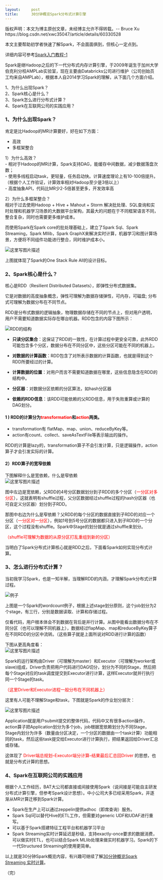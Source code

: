 ```yaml
---
layout:     post
title:      30分钟概览Spark分布式计算引擎
---
```

<div id="article_content" class="article_content clearfix csdn-tracking-statistics" data-pid="blog" data-mod="popu_307" data-dsm="post">
								<div class="article-copyright">
					版权声明：本文为博主原创文章，未经博主允许不得转载。-- Bruce Xu					https://blog.csdn.net/xwc35047/article/details/60330528				</div>
								            <div id="content_views" class="markdown_views prism-atom-one-dark">
							<!-- flowchart 箭头图标 勿删 -->
							<svg xmlns="http://www.w3.org/2000/svg" style="display: none;"><path stroke-linecap="round" d="M5,0 0,2.5 5,5z" id="raphael-marker-block" style="-webkit-tap-highlight-color: rgba(0, 0, 0, 0);"></path></svg>
							<p>本文主要帮助初学者快速了解Spark，不会面面俱到，但核心一定点到。</p>

<p>详细内容可参考<a href="http://blog.csdn.net/xwc35047/article/details/51072145" rel="nofollow">Spark入门教程-1</a></p>

<p>Spark是继Hadoop之后的下一代分布式内存计算引擎，于2009年诞生于加州大学伯克利分校AMPLab实验室，现在主要由Databricks公司进行维护（公司创始员工均来自AMPLab），根据本人自2014学习Spark的理解，从下面几个方面介绍。</p>

<p>1、为什么出现Spark？ <br>
2、Spark核心是什么？ <br>
3、Spark怎么进行分布式计算？ <br>
4、Spark在互联网公司的实践应用？</p>

<h3 id="1为什么出现spark">1、为什么出现Spark？</h3>

<p>肯定是比Hadoop的MR计算要好，好在如下方面：</p>

<ul>
<li>高效</li>
<li>多框架整合</li>
</ul>

<p>1）为什么高效？ <br>
 - 相对于Hadoop的MR计算，Spark支持DAG，能缓存中间数据，减少数据落盘次数； <br>
 - 使用多线程启动task，更轻量，任务启动快。计算速度理论上有10-100倍提升。（根据个人工作验证，计算效率相对Hadoop至少是3倍以上） <br>
 - 高度抽象API，代码比MR少2-5倍甚至更多，开发效率高</p>

<p>2）为什么多框架整合？ <br>
相对于过去使用Hadoop + Hive + Mahout + Storm 解决批处理、SQL查询和实时处理和机器学习场景的大数据平台架构，其最大的问题在于不同框架语言不同，整合复杂，同时也需要更多维护成本。</p>

<p>而使用Spark在Spark core的批处理基础上，建立了Spark Sql、Spark Streaming，Spark Mllib，Spark GraphX来解决实时计算，机器学习和图计算场景，方便将不同组件功能进行整合，同时维护成本小。</p>

<p><img src="https://img-blog.csdn.net/20170304165323782?watermark/2/text/aHR0cDovL2Jsb2cuY3Nkbi5uZXQveHdjMzUwNDc=/font/5a6L5L2T/fontsize/400/fill/I0JBQkFCMA==/dissolve/70/gravity/SouthEast" alt="这里写图片描述" title=""></p>

<p>上图就体现了Spark的One Stack Rule All的设计目标。</p>

<h3 id="2spark核心是什么">2、Spark核心是什么？</h3>

<p>核心是RDD（Resilient Distributed Datasets），即弹性分布式数据集。</p>

<p>它是对数据的高度抽象概念，弹性可理解为数据存储弹性，可内存，可磁盘; 分布式可理解为数据分布在不同节点。</p>

<p>RDD是分布式数据的逻辑抽象，物理数据存储在不同的节点上，但对用户透明，用户不需要知道数据实际存在哪台机器。RDD包含的内容下图所示：</p>

<p><img src="https://img-blog.csdn.net/20170304193520942?watermark/2/text/aHR0cDovL2Jsb2cuY3Nkbi5uZXQveHdjMzUwNDc=/font/5a6L5L2T/fontsize/400/fill/I0JBQkFCMA==/dissolve/70/gravity/SouthEast" alt="RDD的结构" title=""></p>

<ul>
<li><p><strong>只读分区集合</strong>：这保证了RDD的一致性，在计算过程中更安全可靠，此外RDD可能包含多个分区，数据分布在不同分区中，这些分区可能在不同的机器上。</p></li>
<li><p><strong>对数据的计算函数</strong>：RDD包含了对所表示数据的计算函数，也就是得到这个RDD所要经过的计算。</p></li>
<li><p><strong>计算数据的位置</strong>：对用户而言不需要知道数据在哪里，这些信息隐含在RDD的结构中。</p></li>
<li><p><strong>分区器</strong>：对数据分区依赖的分区算法，如hash分区器</p></li>
<li><p><strong>依赖的RDD信息</strong>：该RDD可能依赖的父RDD信息，用于失败重算或计算的DAG划分。</p></li>
</ul>

<h4 id="1-rdd的计算分为transformation和action两类">1 ) RDD的计算分为<font color="red">transformation</font>和<font color="red">action</font>两类。</h4>

<ul>
<li>transformation有 flatMap、map、union、reduceByKey等。</li>
<li>action有count、collect、saveAsTextFile等表示输出的操作。</li>
</ul>

<p>RDD的计算是lazy的，transformation算子不会引发计算，只是逻辑操作，action算子才会引发实际的计算。</p>



<h4 id="2rdd算子的宽窄依赖">2）RDD算子的宽窄依赖</h4>

<p>下图解释什么是宽依赖，什么是窄依赖 <br>
<img src="https://img-blog.csdn.net/20170304205434409?watermark/2/text/aHR0cDovL2Jsb2cuY3Nkbi5uZXQveHdjMzUwNDc=/font/5a6L5L2T/fontsize/400/fill/I0JBQkFCMA==/dissolve/70/gravity/SouthEast" alt="这里写图片描述" title=""></p>

<p>图中左边是宽依赖，父RDD的4号分区数据划分到子RDD的多个分区（<font color="red">一分区对多分区</font>），这就表明有shuffle过程，父分区数据经过shuffle过程的hash分区器（也可自定义分区器）划分到子RDD。</p>

<p>那图中右边为什么是窄依赖？父RDD的每个分区的数据直接到子RDD的对应一个分区（<font color="red">一分区对一分区</font>），例如1号到5号分区的数据都只进入到子RDD的一个分区，这个过程没有shuffle。Spark中Stage的划分就是通过shuffle来划分。</p>

<p><font color="red">（shuffle可理解为数据的从原分区打乱重组到新的分区）</font></p>

<p>当明白了Spark分布式计算核心就是RDD之后，下面看Spark如何实现分布式计算。</p>

<h3 id="3怎么进行分布式计算">3、怎么进行分布式计算？</h3>

<p>当初我学习Spark，也是一知半解，当理解RDD的内涵，才理解Spark分布式计算过程。</p>

<p><img src="https://img-blog.csdn.net/20170304202432603?watermark/2/text/aHR0cDovL2Jsb2cuY3Nkbi5uZXQveHdjMzUwNDc=/font/5a6L5L2T/fontsize/400/fill/I0JBQkFCMA==/dissolve/70/gravity/SouthEast" alt="例子" title=""></p>

<p>上图是一个Spark的wordcount例子，根据上述stage划分原则，这个job划分为2个stage，有三行，分别是数据读取、计算和存储过程。</p>

<p>仅看代码，用户根本体会不到数据在背后是并行计算。从图中能看出数据分布在不同分区（也可以理解不同机器上），数据经过flapMap、map和reduceByKey算子在不同RDD的分区中流转。（这些算子就是上面所说对RDD进行计算的函数）</p>

<p>下图从更高角度看： <br>
<img src="https://img-blog.csdn.net/20170304203707137?watermark/2/text/aHR0cDovL2Jsb2cuY3Nkbi5uZXQveHdjMzUwNDc=/font/5a6L5L2T/fontsize/400/fill/I0JBQkFCMA==/dissolve/70/gravity/SouthEast" alt="这里写图片描述" title=""></p>

<p>Spark的运行架构由Driver（可理解为master）和Executor（可理解为worker或slave)组成，Driver负责把用户代码进行DAG切分，划分为不同的Stage，然后把每个Stage对应的task调度提交到Executor进行计算，这样Executor就并行执行同一个Stage的task。</p>

<p><font color="red">（这里Driver和Executor进程一般分布在不同机器上）</font></p>

<p>这里有人可能不理解Stage和task，下图就是Spark的作业划分层次：</p>

<p><img src="https://img-blog.csdn.net/20170304203937486?watermark/2/text/aHR0cDovL2Jsb2cuY3Nkbi5uZXQveHdjMzUwNDc=/font/5a6L5L2T/fontsize/400/fill/I0JBQkFCMA==/dissolve/70/gravity/SouthEast" alt="这里写图片描述" title=""></p>

<p>Application就是用户submit提交的整体代码，代码中又有很多action操作，action算子把Application划分为多个job，job根据宽依赖划分为不同Stage，Stage内划分为许多（数量由分区决定，一个分区的数据由一个task计算）功能相同的task，然后这些task提交给Executor进行计算执行，把结果返回给Driver汇总或存储。</p>

<p>这体现了<font color="red"> Driver端总规划–Executor端分计算–结果最后汇总回Driver </font>的思想，也就是分布式计算的思想。</p>

<h3 id="4spark在互联网公司的实践应用">4、Spark在互联网公司的实践应用</h3>

<p>根据个人工作经历，BAT大公司都直接或间接使用Spark（说间接是可能自主研发分布式计算引擎，但参考Spark设计思想）。中小公司大多已经采用Spark，并逐渐从MR计算迁移到Spark计算。</p>

<ul>
<li>Spark在生产上可以通过zeppelin提供adhoc（即席查询）服务。</li>
<li>Spark Sql可以替代Hive的ETL工作，但需要对generic UDF和UDAF进行重写。</li>
<li>可以基于Spark搭建特征工程平台和机器学习平台</li>
<li>Spark Streaming实时计算延迟是秒级，支持exactly-once要求的数据消费，可以做实时ETL，也可以结合Spark MLlib处理来做实时机器学习。Spark的下一代Structured Streaming的使用更简单。</li>
</ul>

<p>以上就是30分钟Spark概览内容，有兴趣可继续了解<a href="http://blog.csdn.net/xwc35047/article/details/55668963" rel="nofollow">30分钟概览Spark Streaming 实时计算</a>。</p>

<p>（完）</p>            </div>
						<link href="https://csdnimg.cn/release/phoenix/mdeditor/markdown_views-9e5741c4b9.css" rel="stylesheet">
                </div>